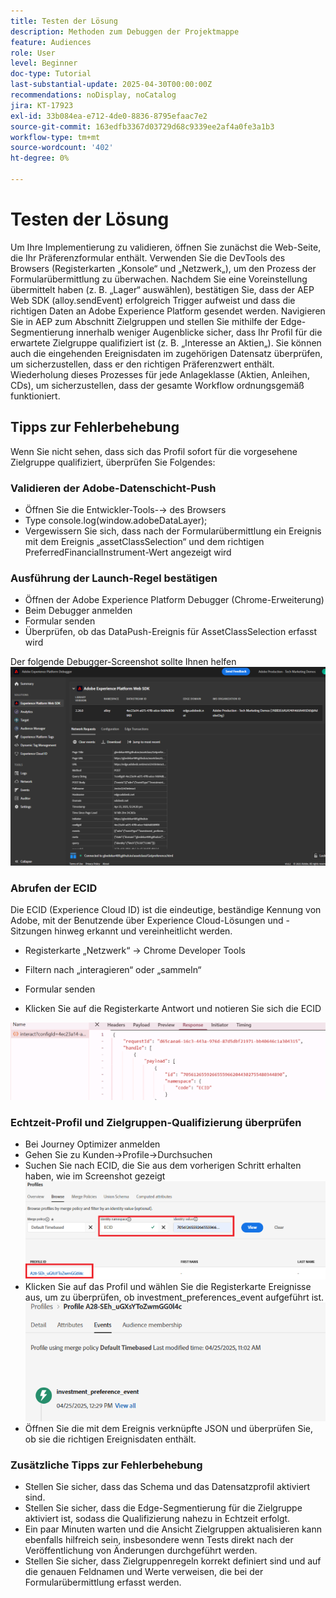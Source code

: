 ```yaml
---
title: Testen der Lösung
description: Methoden zum Debuggen der Projektmappe
feature: Audiences
role: User
level: Beginner
doc-type: Tutorial
last-substantial-update: 2025-04-30T00:00:00Z
recommendations: noDisplay, noCatalog
jira: KT-17923
exl-id: 33b084ea-e712-4de0-8836-8795efaac7e2
source-git-commit: 163edfb3367d03729d68c9339ee2af4a0fe3a1b3
workflow-type: tm+mt
source-wordcount: '402'
ht-degree: 0%

---
```


# Testen der Lösung

Um Ihre Implementierung zu validieren, öffnen Sie zunächst die Web-Seite, die Ihr Präferenzformular enthält. Verwenden Sie die DevTools des Browsers (Registerkarten „Konsole“ und „Netzwerk„), um den Prozess der Formularübermittlung zu überwachen. Nachdem Sie eine Voreinstellung übermittelt haben (z. B. „Lager“ auswählen), bestätigen Sie, dass der AEP Web SDK (alloy.sendEvent) erfolgreich Trigger aufweist und dass die richtigen Daten an Adobe Experience Platform gesendet werden. Navigieren Sie in AEP zum Abschnitt Zielgruppen und stellen Sie mithilfe der Edge-Segmentierung innerhalb weniger Augenblicke sicher, dass Ihr Profil für die erwartete Zielgruppe qualifiziert ist (z. B. „Interesse an Aktien„). Sie können auch die eingehenden Ereignisdaten im zugehörigen Datensatz überprüfen, um sicherzustellen, dass er den richtigen Präferenzwert enthält. Wiederholung dieses Prozesses für jede Anlageklasse (Aktien, Anleihen, CDs), um sicherzustellen, dass der gesamte Workflow ordnungsgemäß funktioniert.

## Tipps zur Fehlerbehebung

Wenn Sie nicht sehen, dass sich das Profil sofort für die vorgesehene Zielgruppe qualifiziert, überprüfen Sie Folgendes:


### Validieren der Adobe-Datenschicht-Push

* Öffnen Sie die Entwickler-Tools-→ des Browsers
* Type console.log(window.adobeDataLayer);
* Vergewissern Sie sich, dass nach der Formularübermittlung ein Ereignis mit dem Ereignis „assetClassSelection“ und dem richtigen PreferredFinancialInstrument-Wert angezeigt wird

### Ausführung der Launch-Regel bestätigen

* Öffnen der Adobe Experience Platform Debugger (Chrome-Erweiterung)
* Beim Debugger anmelden
* Formular senden
* Überprüfen, ob das DataPush-Ereignis für AssetClassSelection erfasst wird

Der folgende Debugger-Screenshot sollte Ihnen helfen
![aep-debugger](assets/aep-debugger.png)

### Abrufen der ECID

Die ECID (Experience Cloud ID) ist die eindeutige, beständige Kennung von Adobe, mit der Benutzende über Experience Cloud-Lösungen und -Sitzungen hinweg erkannt und vereinheitlicht werden.

* Registerkarte „Netzwerk“ → Chrome Developer Tools

* Filtern nach „interagieren“ oder „sammeln“

* Formular senden
* Klicken Sie auf die Registerkarte Antwort und notieren Sie sich die ECID

![get-ecid](assets/get-ecid.png)

### Echtzeit-Profil und Zielgruppen-Qualifizierung überprüfen

* Bei Journey Optimizer anmelden
* Gehen Sie zu Kunden->Profile->Durchsuchen
* Suchen Sie nach ECID, die Sie aus dem vorherigen Schritt erhalten haben, wie im Screenshot gezeigt
  ![ecid-profile](assets/ecid-profile.png)
* Klicken Sie auf das Profil und wählen Sie die Registerkarte Ereignisse aus, um zu überprüfen, ob investment_preferences_event aufgeführt ist.
  ![events-tab](assets/profile-events.png)
* Öffnen Sie die mit dem Ereignis verknüpfte JSON und überprüfen Sie, ob sie die richtigen Ereignisdaten enthält.

### Zusätzliche Tipps zur Fehlerbehebung

* Stellen Sie sicher, dass das Schema und das Datensatzprofil aktiviert sind.
* Stellen Sie sicher, dass die Edge-Segmentierung für die Zielgruppe aktiviert ist, sodass die Qualifizierung nahezu in Echtzeit erfolgt.
* Ein paar Minuten warten und die Ansicht Zielgruppen aktualisieren kann ebenfalls hilfreich sein, insbesondere wenn Tests direkt nach der Veröffentlichung von Änderungen durchgeführt werden.
* Stellen Sie sicher, dass Zielgruppenregeln korrekt definiert sind und auf die genauen Feldnamen und Werte verweisen, die bei der Formularübermittlung erfasst werden.
